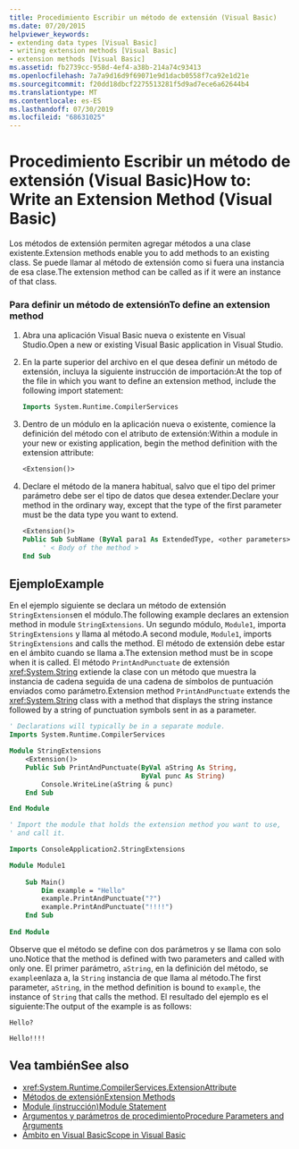 ```yaml
---
title: Procedimiento Escribir un método de extensión (Visual Basic)
ms.date: 07/20/2015
helpviewer_keywords:
- extending data types [Visual Basic]
- writing extension methods [Visual Basic]
- extension methods [Visual Basic]
ms.assetid: fb2739cc-958d-4ef4-a38b-214a74c93413
ms.openlocfilehash: 7a7a9d16d9f69071e9d1dacb0558f7ca92e1d21e
ms.sourcegitcommit: f20dd18dbcf2275513281f5d9ad7ece6a62644b4
ms.translationtype: MT
ms.contentlocale: es-ES
ms.lasthandoff: 07/30/2019
ms.locfileid: "68631025"
---
```

# <a name="how-to-write-an-extension-method-visual-basic"></a><span data-ttu-id="f7eda-102">Procedimiento Escribir un método de extensión (Visual Basic)</span><span class="sxs-lookup"><span data-stu-id="f7eda-102">How to: Write an Extension Method (Visual Basic)</span></span>
<span data-ttu-id="f7eda-103">Los métodos de extensión permiten agregar métodos a una clase existente.</span><span class="sxs-lookup"><span data-stu-id="f7eda-103">Extension methods enable you to add methods to an existing class.</span></span> <span data-ttu-id="f7eda-104">Se puede llamar al método de extensión como si fuera una instancia de esa clase.</span><span class="sxs-lookup"><span data-stu-id="f7eda-104">The extension method can be called as if it were an instance of that class.</span></span>

### <a name="to-define-an-extension-method"></a><span data-ttu-id="f7eda-105">Para definir un método de extensión</span><span class="sxs-lookup"><span data-stu-id="f7eda-105">To define an extension method</span></span>

1. <span data-ttu-id="f7eda-106">Abra una aplicación Visual Basic nueva o existente en Visual Studio.</span><span class="sxs-lookup"><span data-stu-id="f7eda-106">Open a new or existing Visual Basic application in Visual Studio.</span></span>

2. <span data-ttu-id="f7eda-107">En la parte superior del archivo en el que desea definir un método de extensión, incluya la siguiente instrucción de importación:</span><span class="sxs-lookup"><span data-stu-id="f7eda-107">At the top of the file in which you want to define an extension method, include the following import statement:</span></span>

    ```vb
    Imports System.Runtime.CompilerServices
    ```

3. <span data-ttu-id="f7eda-108">Dentro de un módulo en la aplicación nueva o existente, comience la definición del método con el atributo de extensión:</span><span class="sxs-lookup"><span data-stu-id="f7eda-108">Within a module in your new or existing application, begin the method definition with the extension attribute:</span></span>

    ```vb
    <Extension()>
    ```

4. <span data-ttu-id="f7eda-109">Declare el método de la manera habitual, salvo que el tipo del primer parámetro debe ser el tipo de datos que desea extender.</span><span class="sxs-lookup"><span data-stu-id="f7eda-109">Declare your method in the ordinary way, except that the type of the first parameter must be the data type you want to extend.</span></span>

    ```vb
    <Extension()>
    Public Sub SubName (ByVal para1 As ExtendedType, <other parameters>)
         ' < Body of the method >
    End Sub
    ```

## <a name="example"></a><span data-ttu-id="f7eda-110">Ejemplo</span><span class="sxs-lookup"><span data-stu-id="f7eda-110">Example</span></span>
 <span data-ttu-id="f7eda-111">En el ejemplo siguiente se declara un método de extensión `StringExtensions`en el módulo.</span><span class="sxs-lookup"><span data-stu-id="f7eda-111">The following example declares an extension method in module `StringExtensions`.</span></span> <span data-ttu-id="f7eda-112">Un segundo módulo, `Module1`, importa `StringExtensions` y llama al método.</span><span class="sxs-lookup"><span data-stu-id="f7eda-112">A second module, `Module1`, imports `StringExtensions` and calls the method.</span></span> <span data-ttu-id="f7eda-113">El método de extensión debe estar en el ámbito cuando se llama a.</span><span class="sxs-lookup"><span data-stu-id="f7eda-113">The extension method must be in scope when it is called.</span></span> <span data-ttu-id="f7eda-114">El método `PrintAndPunctuate` de extensión <xref:System.String> extiende la clase con un método que muestra la instancia de cadena seguida de una cadena de símbolos de puntuación enviados como parámetro.</span><span class="sxs-lookup"><span data-stu-id="f7eda-114">Extension method `PrintAndPunctuate` extends the <xref:System.String> class with a method that displays the string instance followed by a string of punctuation symbols sent in as a parameter.</span></span>
  
```vb
' Declarations will typically be in a separate module.
Imports System.Runtime.CompilerServices

Module StringExtensions
    <Extension()>
    Public Sub PrintAndPunctuate(ByVal aString As String,
                                 ByVal punc As String)
        Console.WriteLine(aString & punc)
    End Sub

End Module
```

```vb
' Import the module that holds the extension method you want to use,
' and call it.

Imports ConsoleApplication2.StringExtensions

Module Module1
  
    Sub Main()
        Dim example = "Hello"
        example.PrintAndPunctuate("?")
        example.PrintAndPunctuate("!!!!")
    End Sub
    
End Module
```
  
 <span data-ttu-id="f7eda-115">Observe que el método se define con dos parámetros y se llama con solo uno.</span><span class="sxs-lookup"><span data-stu-id="f7eda-115">Notice that the method is defined with two parameters and called with only one.</span></span> <span data-ttu-id="f7eda-116">El primer parámetro, `aString`, en la definición del método, se `example`enlaza a, la `String` instancia de que llama al método.</span><span class="sxs-lookup"><span data-stu-id="f7eda-116">The first parameter, `aString`, in the method definition is bound to `example`, the instance of `String` that calls the method.</span></span> <span data-ttu-id="f7eda-117">El resultado del ejemplo es el siguiente:</span><span class="sxs-lookup"><span data-stu-id="f7eda-117">The output of the example is as follows:</span></span>
  
 `Hello?`  
  
 `Hello!!!!`  
  
## <a name="see-also"></a><span data-ttu-id="f7eda-118">Vea también</span><span class="sxs-lookup"><span data-stu-id="f7eda-118">See also</span></span>

- <xref:System.Runtime.CompilerServices.ExtensionAttribute>
- [<span data-ttu-id="f7eda-119">Métodos de extensión</span><span class="sxs-lookup"><span data-stu-id="f7eda-119">Extension Methods</span></span>](./extension-methods.md)
- [<span data-ttu-id="f7eda-120">Module (instrucción)</span><span class="sxs-lookup"><span data-stu-id="f7eda-120">Module Statement</span></span>](../../../../visual-basic/language-reference/statements/module-statement.md)
- [<span data-ttu-id="f7eda-121">Argumentos y parámetros de procedimiento</span><span class="sxs-lookup"><span data-stu-id="f7eda-121">Procedure Parameters and Arguments</span></span>](./procedure-parameters-and-arguments.md)
- [<span data-ttu-id="f7eda-122">Ámbito en Visual Basic</span><span class="sxs-lookup"><span data-stu-id="f7eda-122">Scope in Visual Basic</span></span>](../../../../visual-basic/programming-guide/language-features/declared-elements/scope.md)
